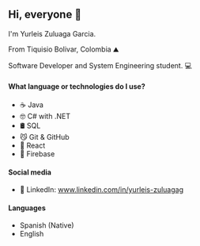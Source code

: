 ## Hi, everyone 👋
I'm Yurleis Zuluaga Garcia.

From Tiquisio Bolivar, Colombia ⛰️

Software Developer and System Engineering student. 💻

#### What language or technologies do I use?
- ☕ Java
- 🤓 C# with .NET
- 🛢 SQL
- 😼 Git & GitHub
- 🎨 React
- 📄 Firebase

#### Social media
- 💼 LinkedIn: www.linkedin.com/in/yurleis-zuluagag

#### Languages
- Spanish (Native)
- English
